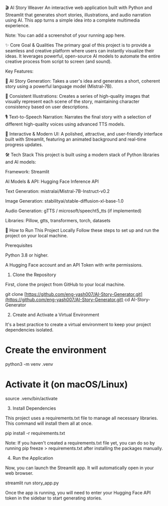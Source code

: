 🎬 AI Story Weaver
An interactive web application built with Python and Streamlit that generates short stories, illustrations, and audio narration using AI. This app turns a simple idea into a complete multimedia experience.

Note: You can add a screenshot of your running app here.

✨ Core Goal & Qualities
The primary goal of this project is to provide a seamless and creative platform where users can instantly visualize their ideas. It leverages powerful, open-source AI models to automate the entire creative process from script to screen (and sound).

Key Features:

📝 AI Story Generation: Takes a user's idea and generates a short, coherent story using a powerful language model (Mistral-7B).

🎨 Consistent Illustrations: Creates a series of high-quality images that visually represent each scene of the story, maintaining character consistency based on user descriptions.

🎙️ Text-to-Speech Narration: Narrates the final story with a selection of different high-quality voices using advanced TTS models.

🚀 Interactive & Modern UI: A polished, attractive, and user-friendly interface built with Streamlit, featuring an animated background and real-time progress updates.

🛠️ Tech Stack
This project is built using a modern stack of Python libraries and AI models:

Framework: Streamlit

AI Models & API: Hugging Face Inference API

Text Generation: mistralai/Mistral-7B-Instruct-v0.2

Image Generation: stabilityai/stable-diffusion-xl-base-1.0

Audio Generation: gTTS / microsoft/speecht5_tts (if implemented)

Libraries: Pillow, gtts, transformers, torch, datasets

🚀 How to Run This Project Locally
Follow these steps to set up and run the project on your local machine.

Prerequisites

Python 3.8 or higher.

A Hugging Face account and an API Token with write permissions.

1. Clone the Repository

First, clone the project from GitHub to your local machine.

git clone [https://github.com/eng-yash007/AI-Story-Generator.git](https://github.com/eng-yash007/AI-Story-Generator.git)
cd AI-Story-Generator

2. Create and Activate a Virtual Environment

It's a best practice to create a virtual environment to keep your project dependencies isolated.

# Create the environment
python3 -m venv .venv

# Activate it (on macOS/Linux)
source .venv/bin/activate

3. Install Dependencies

This project uses a requirements.txt file to manage all necessary libraries. This command will install them all at once.

pip install -r requirements.txt

Note: If you haven't created a requirements.txt file yet, you can do so by running pip freeze > requirements.txt after installing the packages manually.

4. Run the Application

Now, you can launch the Streamlit app. It will automatically open in your web browser.

streamlit run story_app.py

Once the app is running, you will need to enter your Hugging Face API token in the sidebar to start generating stories.